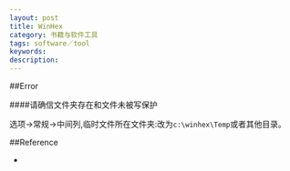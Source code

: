 ```yaml
---
layout: post
title: WinHex
category: 书籍与软件工具
tags: software／tool
keywords: 
description: 
---
```


##Error

####请确信文件夹存在和文件未被写保护

选项->常规->中间列,临时文件所在文件夹:改为`c:\winhex\Temp`或者其他目录。

##Reference

* []()
